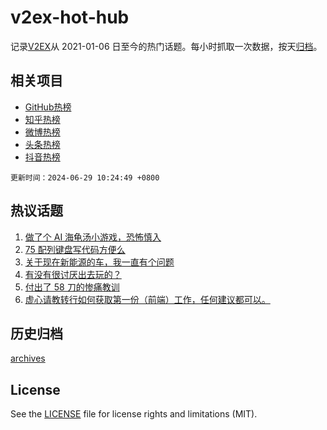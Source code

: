 # v2ex-hot-hub

 记录[V2EX](https://www.v2ex.com/)从 2021-01-06 日至今的热门话题。每小时抓取一次数据，按天[归档](archives)。
 
 ## 相关项目

- [GitHub热榜](https://github.com/snaildev/github-hot-hub)
- [知乎热榜](https://github.com/snaildev/zhihu-hot-hub)
- [微博热榜](https://github.com/snaildev/weibo-hot-hub)
- [头条热榜](https://github.com/snaildev/toutiao-hot-hub)
- [抖音热榜](https://github.com/snaildev/douyin-hot-hub)


 `更新时间：2024-06-29 10:24:49 +0800`

## 热议话题

1. [做了个 AI 海龟汤小游戏，恐怖慎入](https://www.v2ex.com/t/1053293)
1. [75 配列键盘写代码方便么](https://www.v2ex.com/t/1053288)
1. [关于现在新能源的车，我一直有个问题](https://www.v2ex.com/t/1053312)
1. [有没有很讨厌出去玩的？](https://www.v2ex.com/t/1053397)
1. [付出了 58 刀的惨痛教训](https://www.v2ex.com/t/1053278)
1. [虚心请教转行如何获取第一份（前端）工作，任何建议都可以。](https://www.v2ex.com/t/1053403)

## 历史归档

[archives](archives)

## License

See the [LICENSE](LICENSE) file for license rights and limitations (MIT).
